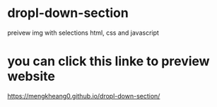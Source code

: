# dropl-down-section
 preivew img with selections html, css and javascript


# you can click this linke to preview website 

https://mengkheang0.github.io/dropl-down-section/

